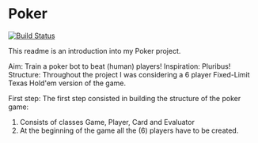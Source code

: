 # Poker

[![Build Status](https://travis-ci.com/stefanfroth/poker.svg?token=s3wrUz4phpxxGfMxPpPT&branch=epsilon)](https://travis-ci.com/stefanfroth/poker)

This readme is an introduction into my Poker project.

Aim: Train a poker bot to beat (human) players!
Inspiration: Pluribus!
Structure: Throughout the project I was considering a 6 player Fixed-Limit Texas Hold'em version of the game.

First step: The first step consisted in building  the structure of the poker game:

1) Consists of classes Game, Player, Card and Evaluator
2) At the beginning of the game all the (6) players have to be created.
